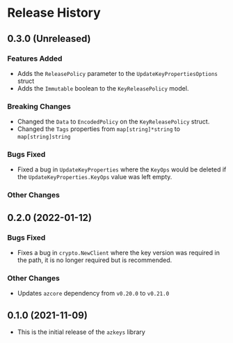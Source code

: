 # Release History

## 0.3.0 (Unreleased)

### Features Added
* Adds the `ReleasePolicy` parameter to the `UpdateKeyPropertiesOptions` struct
* Adds the `Immutable` boolean to the `KeyReleasePolicy` model.

### Breaking Changes
* Changed the `Data` to `EncodedPolicy` on the `KeyReleasePolicy` struct.
* Changed the `Tags` properties from `map[string]*string` to `map[string]string`

### Bugs Fixed
* Fixed a bug in `UpdateKeyProperties` where the `KeyOps` would be deleted if the `UpdateKeyProperties.KeyOps` value was left empty.

### Other Changes

## 0.2.0 (2022-01-12)

### Bugs Fixed
* Fixes a bug in `crypto.NewClient` where the key version was required in the path, it is no longer required but is recommended.

### Other Changes
* Updates `azcore` dependency from `v0.20.0` to `v0.21.0`

## 0.1.0 (2021-11-09)
* This is the initial release of the `azkeys` library
